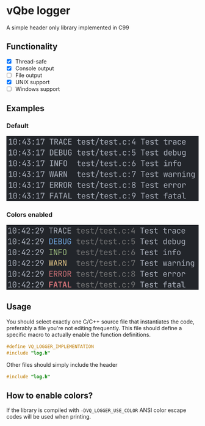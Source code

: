 # vQbe logger
A simple header only library implemented in C99

## Functionality

- [x] Thread-safe
- [x] Console output
- [ ] File output
- [x] UNIX support
- [ ] Windows support

## Examples
### Default
![Example image](./examples/example.png)

### Colors enabled
![Example colored image](./examples/colored_example.png)

## Usage
You should select exactly one C/C++ source file that instantiates the code, preferably a file you're not editing frequently. This file should define a specific macro to actually enable the function definitions.

```c
#define VQ_LOGGER_IMPLEMENTATION
#include "log.h"
```

Other files should simply include the header
```c
#include "log.h"
```

## How to enable colors?
If the library is compiled with ``-DVQ_LOGGER_USE_COLOR`` ANSI color escape codes will be used when printing.
